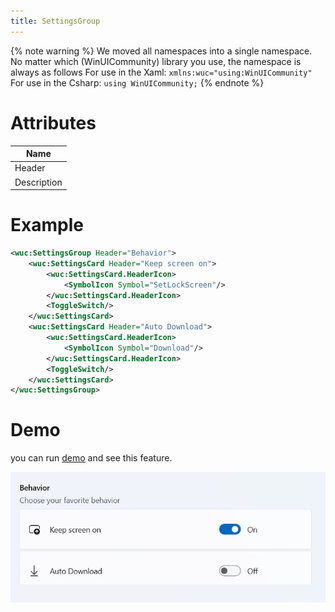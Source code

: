 ```yaml
---
title: SettingsGroup
---
```


{% note warning %}
We moved all namespaces into a single namespace. No matter which (WinUICommunity) library you use, the namespace is always as follows
For use in the Xaml:
`xmlns:wuc="using:WinUICommunity"`
For use in the Csharp:
`using WinUICommunity;`
{% endnote %}

# Attributes

| Name |
|-|
|Header|
|Description|

# Example

```xml
<wuc:SettingsGroup Header="Behavior">
    <wuc:SettingsCard Header="Keep screen on">
        <wuc:SettingsCard.HeaderIcon>
            <SymbolIcon Symbol="SetLockScreen"/>
        </wuc:SettingsCard.HeaderIcon>
        <ToggleSwitch/>
    </wuc:SettingsCard>
    <wuc:SettingsCard Header="Auto Download">
        <wuc:SettingsCard.HeaderIcon>
            <SymbolIcon Symbol="Download"/>
        </wuc:SettingsCard.HeaderIcon>
        <ToggleSwitch/>
    </wuc:SettingsCard>
</wuc:SettingsGroup>
```

# Demo
you can run [demo](https://github.com/WinUICommunity/WinUICommunity) and see this feature.

![SettingsUI](https://raw.githubusercontent.com/ghost1372/Resources/main/SettingsUI/Samples/SettingsGroup.png)
